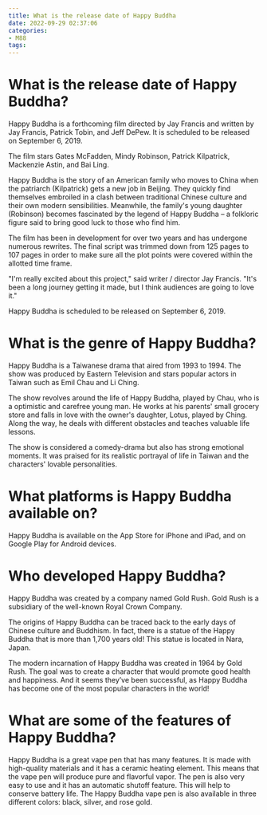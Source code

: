 ```yaml
---
title: What is the release date of Happy Buddha
date: 2022-09-29 02:37:06
categories:
- M88
tags:
---
```



#  What is the release date of Happy Buddha?

Happy Buddha is a forthcoming film directed by Jay Francis and written by Jay Francis, Patrick Tobin, and Jeff DePew. It is scheduled to be released on September 6, 2019.

The film stars Gates McFadden, Mindy Robinson, Patrick Kilpatrick, Mackenzie Astin, and Bai Ling.

Happy Buddha is the story of an American family who moves to China when the patriarch (Kilpatrick) gets a new job in Beijing. They quickly find themselves embroiled in a clash between traditional Chinese culture and their own modern sensibilities. Meanwhile, the family's young daughter (Robinson) becomes fascinated by the legend of Happy Buddha – a folkloric figure said to bring good luck to those who find him. 

The film has been in development for over two years and has undergone numerous rewrites. The final script was trimmed down from 125 pages to 107 pages in order to make sure all the plot points were covered within the allotted time frame. 

"I'm really excited about this project," said writer / director Jay Francis. "It's been a long journey getting it made, but I think audiences are going to love it." 

Happy Buddha is scheduled to be released on September 6, 2019.

#  What is the genre of Happy Buddha?

Happy Buddha is a Taiwanese drama that aired from 1993 to 1994. The show was produced by Eastern Television and stars popular actors in Taiwan such as Emil Chau and Li Ching.

The show revolves around the life of Happy Buddha, played by Chau, who is a optimistic and carefree young man. He works at his parents' small grocery store and falls in love with the owner's daughter, Lotus, played by Ching. Along the way, he deals with different obstacles and teaches valuable life lessons.

The show is considered a comedy-drama but also has strong emotional moments. It was praised for its realistic portrayal of life in Taiwan and the characters' lovable personalities.

#  What platforms is Happy Buddha available on?

Happy Buddha is available on the App Store for iPhone and iPad, and on Google Play for Android devices.

#  Who developed Happy Buddha?

Happy Buddha was created by a company named Gold Rush. Gold Rush is a subsidiary of the well-known Royal Crown Company.

The origins of Happy Buddha can be traced back to the early days of Chinese culture and Buddhism. In fact, there is a statue of the Happy Buddha that is more than 1,700 years old! This statue is located in Nara, Japan.

The modern incarnation of Happy Buddha was created in 1964 by Gold Rush. The goal was to create a character that would promote good health and happiness. And it seems they’ve been successful, as Happy Buddha has become one of the most popular characters in the world!

#  What are some of the features of Happy Buddha?

Happy Buddha is a great vape pen that has many features. It is made with high-quality materials and it has a ceramic heating element. This means that the vape pen will produce pure and flavorful vapor. The pen is also very easy to use and it has an automatic shutoff feature. This will help to conserve battery life. The Happy Buddha vape pen is also available in three different colors: black, silver, and rose gold.
